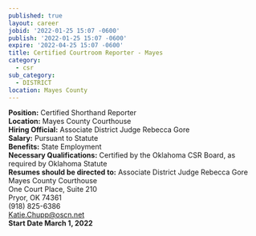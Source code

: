 ```yaml
---
published: true
layout: career
jobid: '2022-01-25 15:07 -0600'
publish: '2022-01-25 15:07 -0600'
expire: '2022-04-25 15:07 -0600'
title: Certified Courtroom Reporter - Mayes
category:
  - csr
sub_category:
  - DISTRICT
location: Mayes County
---
```

**Position:** Certified Shorthand Reporter  
**Location:** Mayes County Courthouse  
**Hiring Official:** Associate District Judge Rebecca Gore  
**Salary:** Pursuant to Statute  
**Benefits:** State Employment  
**Necessary Qualifications:** Certified by the Oklahoma CSR Board, as required by Oklahoma Statute  
**Resumes should be directed to:**
Associate District Judge Rebecca Gore  
Mayes County Courthouse  
One Court Place, Suite 210  
Pryor, OK  74361  
(918) 825-6386  
[Katie.Chupp@oscn.net](mailto:Katie.Chupp@oscn.net)  
**Start Date March 1, 2022**

